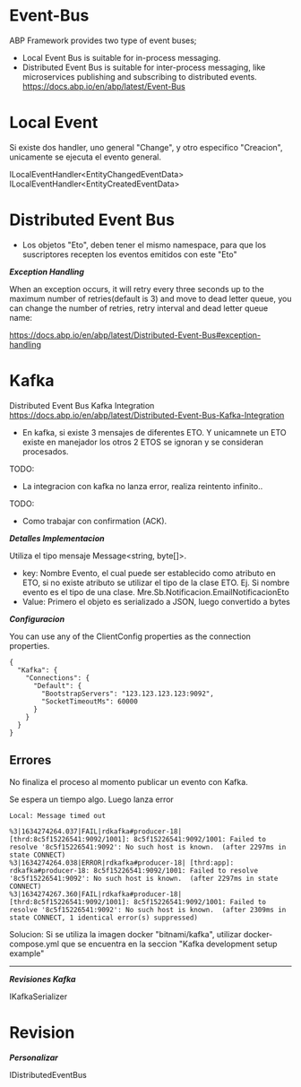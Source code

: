 # Event-Bus

ABP Framework provides two type of event buses;

- Local Event Bus is suitable for in-process messaging.
- Distributed Event Bus is suitable for inter-process messaging, like microservices publishing and subscribing to distributed events.
https://docs.abp.io/en/abp/latest/Event-Bus


# Local Event

Si existe dos handler, uno general "Change", y otro especifico "Creacion", unicamente se ejecuta el evento general. 

ILocalEventHandler<EntityChangedEventData<Plantilla>>
ILocalEventHandler<EntityCreatedEventData<Plantilla>>

# Distributed Event Bus

- Los objetos "Eto", deben tener el mismo namespace, para que los suscriptores recepten los eventos emitidos con este "Eto" 


***Exception Handling***

When an exception occurs, it will retry every three seconds up to the maximum number of retries(default is 3) and move to dead letter queue, you can change the number of retries, retry interval and dead letter queue name:

https://docs.abp.io/en/abp/latest/Distributed-Event-Bus#exception-handling


# Kafka 

Distributed Event Bus Kafka Integration
https://docs.abp.io/en/abp/latest/Distributed-Event-Bus-Kafka-Integration

- En kafka, si existe 3 mensajes de diferentes ETO. Y unicamnete un ETO existe en manejador los otros 2 ETOS se ignoran y se consideran procesados. 

TODO:
- La integracion con kafka no lanza error, realiza reintento infinito.. 


TODO:
- Como trabajar con  confirmation (ACK).  



***Detalles Implementacion***

Utiliza el tipo mensaje Message<string, byte[]>. 
- key: Nombre Evento, el cual puede ser establecido como atributo en ETO, si no existe atributo se utilizar el tipo de la clase ETO. Ej. Si nombre evento es el tipo de una clase. Mre.Sb.Notificacion.EmailNotificacionEto
- Value: Primero el objeto es serializado a JSON, luego convertido a bytes



***Configuracion***

You can use any of the ClientConfig properties as the connection properties.

```
{
  "Kafka": {
    "Connections": {
      "Default": {
        "BootstrapServers": "123.123.123.123:9092",
        "SocketTimeoutMs": 60000
      }
    }
  }
}

```

Errores
------------------------

No finaliza el proceso al momento publicar un evento con Kafka.

Se espera un tiempo algo. 
Luego lanza error 
```
Local: Message timed out
```

```
%3|1634274264.037|FAIL|rdkafka#producer-18| [thrd:8c5f15226541:9092/1001]: 8c5f15226541:9092/1001: Failed to resolve '8c5f15226541:9092': No such host is known.  (after 2297ms in state CONNECT)
%3|1634274264.038|ERROR|rdkafka#producer-18| [thrd:app]: rdkafka#producer-18: 8c5f15226541:9092/1001: Failed to resolve '8c5f15226541:9092': No such host is known.  (after 2297ms in state CONNECT)
%3|1634274267.360|FAIL|rdkafka#producer-18| [thrd:8c5f15226541:9092/1001]: 8c5f15226541:9092/1001: Failed to resolve '8c5f15226541:9092': No such host is known.  (after 2309ms in state CONNECT, 1 identical error(s) suppressed)
```

Solucion:
Si se utiliza la imagen docker "bitnami/kafka", utilizar docker-compose.yml que se encuentra en la seccion  "Kafka development setup example"

-----------------------------

***Revisiones Kafka***

IKafkaSerializer 


# Revision

***Personalizar***

IDistributedEventBus 